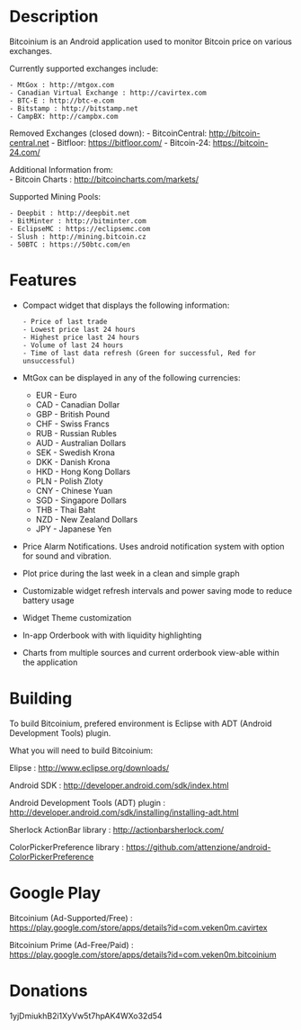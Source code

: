 
Description
===============
Bitcoinium is an Android application used to monitor Bitcoin price on various exchanges. 

Currently supported exchanges include:

	- MtGox : http://mtgox.com
	- Canadian Virtual Exchange : http://cavirtex.com
	- BTC-E	: http://btc-e.com
	- Bitstamp : http://bitstamp.net
	- CampBX: http://campbx.com
	
Removed Exchanges (closed down):
	- BitcoinCentral: http://bitcoin-central.net
	- Bitfloor: https://bitfloor.com/
	- Bitcoin-24: https://bitcoin-24.com/
		
Additional Information from:	
	- Bitcoin Charts			: http://bitcoincharts.com/markets/

Supported Mining Pools:

	- Deepbit : http://deepbit.net
	- BitMinter : http://bitminter.com
	- EclipseMC : https://eclipsemc.com
	- Slush : http://mining.bitcoin.cz
	- 50BTC : https://50btc.com/en

Features
===============
- Compact widget that displays the following information:
 
      - Price of last trade
      - Lowest price last 24 hours
      - Highest price last 24 hours
      - Volume of last 24 hours
      - Time of last data refresh (Green for successful, Red for unsuccessful)
      
- MtGox can be displayed in any of the following currencies:
	- EUR - Euro
	- CAD - Canadian Dollar
	- GBP - British Pound
	- CHF - Swiss Francs
	- RUB - Russian Rubles
	- AUD - Australian Dollars
	- SEK - Swedish Krona
	- DKK - Danish Krona
	- HKD - Hong Kong Dollars
	- PLN - Polish Zloty
	- CNY - Chinese Yuan
	- SGD - Singapore Dollars
	- THB - Thai Baht
	- NZD - New Zealand Dollars
	- JPY - Japanese Yen

- Price Alarm Notifications. Uses android notification system with option for sound and vibration.
- Plot price during the last week in a clean and simple graph
- Customizable widget refresh intervals and power saving mode to reduce battery usage
- Widget Theme customization
- In-app Orderbook with with liquidity highlighting
- Charts from multiple sources and current orderbook view-able within the application

Building
===============
To build Bitcoinium, prefered environment is Eclipse with ADT (Android Development Tools) plugin. 

What you will need to build Bitcoinium:

Elipse									: http://www.eclipse.org/downloads/

Android SDK								: http://developer.android.com/sdk/index.html

Android Development Tools (ADT) plugin	: http://developer.android.com/sdk/installing/installing-adt.html

Sherlock ActionBar library				: http://actionbarsherlock.com/

ColorPickerPreference library				: https://github.com/attenzione/android-ColorPickerPreference


Google Play
===============
Bitcoinium (Ad-Supported/Free)	: https://play.google.com/store/apps/details?id=com.veken0m.cavirtex

Bitcoinium Prime (Ad-Free/Paid)	: https://play.google.com/store/apps/details?id=com.veken0m.bitcoinium


Donations
===============
1yjDmiukhB2i1XyVw5t7hpAK4WXo32d54

